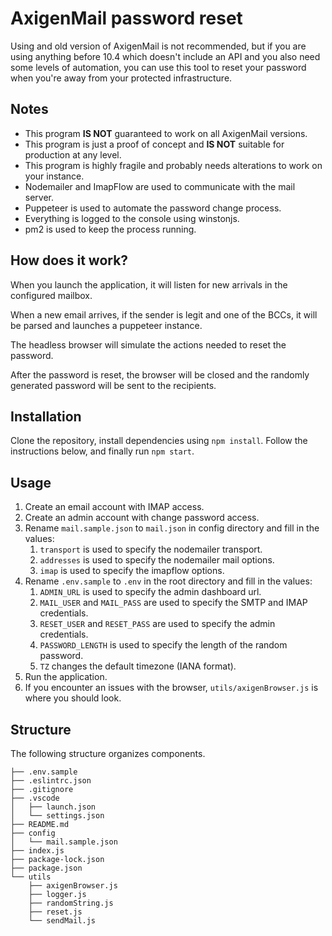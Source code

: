 # AxigenMail password reset

Using and old version of AxigenMail is not recommended, but if you are using anything before 10.4 which doesn't include an API and you also need some levels of automation, you can use this tool to reset your password when you're away from your protected infrastructure.

## Notes
- This program **IS NOT** guaranteed to work on all AxigenMail versions.
- This program is just a proof of concept and **IS NOT** suitable for production at any level.
- This program is highly fragile and probably needs alterations to work on your instance.
- Nodemailer and ImapFlow are used to communicate with the mail server.
- Puppeteer is used to automate the password change process.
- Everything is logged to the console using winstonjs.
- pm2 is used to keep the process running.

## How does it  work?
When you launch the application, it will listen for new arrivals in the configured mailbox.

When a new email arrives, if the sender is legit and one of the BCCs, it will be parsed and launches a puppeteer instance.

The headless browser will simulate the actions needed to reset the password.

After the password is reset, the browser will be closed and the randomly generated password will be sent to the recipients.

## Installation
Clone the repository, install dependencies using `npm install`. Follow the instructions below, and finally run `npm start`.

## Usage
1. Create an email account with IMAP access.
2. Create an admin account with change password access.
3. Rename `mail.sample.json` to `mail.json` in config directory and fill in the values:
   1. `transport` is used to specify the nodemailer transport.
   2. `addresses` is used to specify the nodemailer mail options.
   3. `imap` is used to specify the imapflow options.
4. Rename `.env.sample` to `.env` in the root directory and fill in the values:
   1. `ADMIN_URL` is used to specify the admin dashboard url.
   2. `MAIL_USER` and `MAIL_PASS` are used to specify the SMTP and IMAP credentials.
   3. `RESET_USER` and `RESET_PASS` are used to specify the admin credentials.
   4. `PASSWORD_LENGTH` is used to specify the length of the random password.
   5. `TZ` changes the default timezone (IANA format).
5. Run the application.
6. If you encounter an issues with the browser, `utils/axigenBrowser.js` is where you should look.

## Structure
The following structure organizes components.

```
├── .env.sample
├── .eslintrc.json
├── .gitignore
├── .vscode
│   ├── launch.json
│   └── settings.json
├── README.md
├── config
│   └── mail.sample.json
├── index.js
├── package-lock.json
├── package.json
└── utils
    ├── axigenBrowser.js
    ├── logger.js
    ├── randomString.js
    ├── reset.js
    └── sendMail.js
```